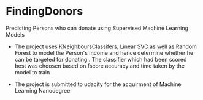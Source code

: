 # FindingDonors
Predicting Persons who can donate using Supervised Machine Learning Models

* The project uses KNeighboursClassifers, Linear SVC as well as Random Forest to model the Person's Income and hence determine whether he can be targeted for donating . The classifier which had been scored best was choosen based on fscore accuracy and time taken by the model to train

* The project is submitted to udacity for the acquirment of Machine Learning Nanodegree
